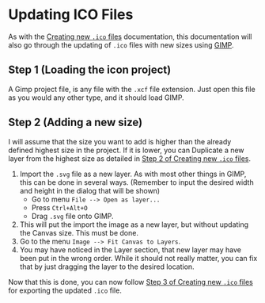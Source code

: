 # Updating ICO Files

As with the [Creating new `.ico` files](creating-ico-files.md) documentation,
this documentation will also go through the updating of `.ico` files with new
sizes using [GIMP](https://www.gimp.org/).

## Step 1 (Loading the icon project)

A Gimp project file, is any file with the `.xcf` file extension.
Just open this file as you would any other type, and it should load GIMP.

## Step 2 (Adding a new size)

I will assume that the size you want to add is higher than the already defined
highest size in the project.
If it is lower, you can Duplicate a new layer from the highest size as detailed in [Step 2 of Creating new `.ico` files](creating-ico-files.md#step-2-defining-the-different-supported-sizes).

1. Import the `.svg` file as a new layer. As with most other things in GIMP,
   this can be done in several ways. (Remember to input the desired width and height in the dialog that will be shown)
   - Go to menu `File --> Open as layer...`
   - Press `Ctrl+Alt+O`
   - Drag `.svg` file onto GIMP.
2. This will put the import the image as a new layer, but without updating the
   Canvas size. This must be done.
3. Go to the menu `Image --> Fit Canvas to Layers`.
4. You may have noticed in the Layer section, that new layer may have been
   put in the wrong order. While it should not really matter, you can fix that
   by just dragging the layer to the desired location.

Now that this is done, you can now follow [Step 3 of Creating new `.ico` files](creating-ico-files.md#step-3-exporting-and-saving-the-ico-file) for exporting the updated `.ico` file.